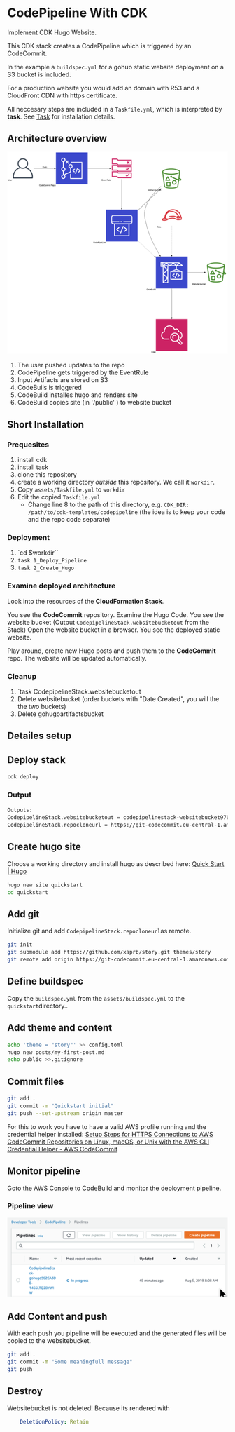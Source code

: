 # CodePipeline With CDK

Implement CDK Hugo Website.

This CDK stack creates a CodePipeline which is triggered by an CodeCommit.

In the example a `buildspec.yml` for a gohuo static website deployment on a S3 bucket is included.

For a production website you would add an domain with R53 and a CloudFront CDN with https certificate.

All neccesary steps are included in a `Taskfile.yml`, which is interpreted by **task**. See [Task](https://taskfile.dev/#/) for installation details.

## Architecture overview

![Overview](img/codepipeline-hugo.png)

1. The user pushed updates to the repo
2. CodePipeline gets triggered by the EventRule
3. Input Artifacts are stored on S3
4. CodeBuils is triggered
5. CodeBuild installes hugo and renders site 
6. CodeBuild copies site (in '/public' ) to website bucket

## Short Installation

### Prequesites

1. install cdk
2. install task
3. clone this repository
4. create a working directory *outside* this repository. We call it `workdir`.
5. Copy `assets/Taskfile.yml` to `workdir`
6. Edit the copied `Taskfile.yml`
    - Change line 8 to the path of this directory, e.g. `CDK_DIR: /path/to/cdk-templates/codepipeline` (the idea is to keep your code and the repo code separate)

### Deployment

1. `cd $workdir``
2. `task 1_Deploy_Pipeline`
3. `task 2_Create_Hugo`

### Examine deployed architecture

Look into the resources of the **CloudFormation Stack**.

You see the **CodeCommit** repository. Examine the Hugo Code.
You see the website bucket (Output `CodepipelineStack.websitebucketout` from the Stack)
Open the website bucket in a browser. You see the deployed static website.

Play around, create new Hugo posts and push them to the **CodeCommit** repo.
The website will be updated automatically.

### Cleanup

1. `task CodepipelineStack.websitebucketout
2. Delete websitebucket (order buckets with "Date Created", you will the the two buckets)
3. Delete gohugoartifactsbucket

## Detailes setup

## Deploy stack

```bash
cdk deploy
``` 

### Output

```bash
Outputs:
CodepipelineStack.websitebucketout = codepipelinestack-websitebucket976268b6-90738bunw6s6
CodepipelineStack.repocloneurl = https://git-codecommit.eu-central-1.amazonaws.com/v1/repos/myhugorepositoryname
```

## Create hugo site

Choose a working directory and install hugo as described here: [Quick Start \| Hugo](https://gohugo.io/getting-started/quick-start/)


```bash
hugo new site quickstart
cd quickstart
```

## Add git

Initialize git and add `CodepipelineStack.repocloneurl`as remote.

```bash
git init
git submodule add https://github.com/xaprb/story.git themes/story
git remote add origin https://git-codecommit.eu-central-1.amazonaws.com/v1/repos/myhugorepositoryname
```

## Define buildspec

Copy the `buildspec.yml` from the `assets/buildspec.yml` to the `quickstart`directory..


## Add theme and content

```bash
echo 'theme = "story"' >> config.toml
hugo new posts/my-first-post.md
echo public >>.gitignore
```

## Commit files


```bash
git add .
git commit -m "Quickstart initial"
git push --set-upstream origin master
```

For this to work you have to have a valid AWS profile running and the credential helper installed:
[Setup Steps for HTTPS Connections to AWS CodeCommit Repositories on Linux, macOS, or Unix with the AWS CLI Credential Helper - AWS CodeCommit](https://docs.aws.amazon.com/codecommit/latest/userguide/setting-up-https-unixes.html)

## Monitor pipeline

Goto the AWS Console to CodeBuild and monitor the deployment pipeline.

### Pipeline view

![Pipeline](img/968f2aca.png)

## Add Content and push

With each push you pipeline will be executed and the generated files will be copied to the websitebucket.

```bash
git add .
git commit -m "Some meaningfull message"
git push
```

## Destroy

Websitebucket is not deleted!
Because its rendered with

```yaml
    DeletionPolicy: Retain
```
